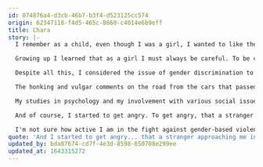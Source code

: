 ```yaml
---
id: 074876a4-d3cb-46b7-b3f4-d523125cc574
origin: 62347118-f4d5-465c-8660-c4014e6b9eff
title: Chara
story: |-
  I remember as a child, even though I was a girl, I wanted to like the "boyish" things and I tried to reject my more "girlish" aspects because the boys were "cool" while the girls were uncool. I don't think anyone ever told me that "boys are better than girls”; but this was well inscribed in my mind.

  Growing up I learned that as a girl I must always be careful. To be careful of what I wear, so that I do not provoke. To be careful of what I say, and how I express my opinion so as not to be characterised as opinionated, a motormouth, a nag. To be careful how much I excel in games or sports, so as not to be called overly competitive or dominant.

  Despite all this, I considered the issue of gender discrimination to be a matter of the past. After all, women can vote, study, work. What else do they want?

  The honking and vulgar comments on the road from the cars that passed me every time I walked alone or with friends seemed completely natural and unsurprising. And when a car was following me down an alley, driving next to me slowly, I may have been thinking as my heart was pounding, "oh, why did I wear these jeans today?" As for the times someone had grabbed me on a crowded bus, or I had seen a man masturbating in public, I considered these to be the acts of “a few abnormal men".

  My studies in psychology and my involvement with various social issues began to change my perspective somewhat. I came in contact with concepts and ideas such as gender and sex, differences in the upbringing and socialisation of the two sexes, gender roles, social identity, social norms and stereotypes. At the same time, I began to learn more about domestic violence and its gender dimensions, the cycle of abuse, etc. And I gradually recognized that there is a social dimension to all these issues that I considered either to be normal/expected or isolated incidents.

  And of course, I started to get angry. To get angry, that a stranger approaching me in a violating way is such a common phenomenon, and that when it happens, my “I’m not interested, no thank you" is never enough, but it must be supplemented by "I am in a relationship". Because the only "valid" reason to decline is that I am "someone else's". I’m fed up that I have to walk around in constant fear. And although I consider myself quite lucky, because nothing more serious has happened to me, at the same time there is intense anger about the collective injustice.

  I'm not sure how active I am in the fight against gender-based violence. But I think it starts with this collective feeling and self-examination of all these internalised perceptions of mine; it leads to conversations—which are sometimes difficult or uncomfortable—with friends and relatives who, when they hear news of a rape, the first thing they’ll ask is: "what was she wearing?".
quote: 'And I started to get angry... that a stranger approaching me in a violating way is such a common phenomenon, and that my “I’m not interested, no thank you" is never enough, but must be supplemented by "I am in a relationship". Because the only "valid" reason to decline is that I am "someone else''s".'
updated_by: bda87674-cd7f-4e3d-8598-650708e299ee
updated_at: 1643315272
---
```

